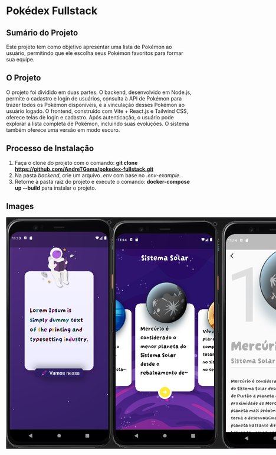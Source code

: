 # Pokédex Fullstack


## Sumário do Projeto

Este projeto tem como objetivo apresentar uma lista de Pokémon ao usuário, permitindo que ele escolha seus Pokémon favoritos para formar sua equipe.


## O Projeto

O projeto foi dividido em duas partes. O backend, desenvolvido em Node.js, permite o cadastro e login de usuários, consulta à API de Pokémon para trazer todos os Pokémon disponíveis, e a vinculação desses Pokémon ao usuário logado. O frontend, construído com Vite + React.js e Tailwind CSS, oferece telas de login e cadastro. Após autenticação, o usuário pode explorar a lista completa de Pokémon, incluindo suas evoluções. O sistema também oferece uma versão em modo escuro.

## Processo de Instalação

1. Faça o clone do projeto com o comando: **__git clone https://github.com/AndreTGama/pokedex-fullstack.git__**
2. Na pasta *backend*, crie um arquivo *.env* com base no *.env-example*.
3. Retorne à pasta raiz do projeto e execute o comando: **__docker-compose up --build__** para instalar o projeto.

    
## Images

<div style="display:flex">
    <img src="https://raw.githubusercontent.com/AndreTGama/solar_system_flutter/main/assets/images/img-app/page-1.png" alt="image project"/>
    <img src="https://raw.githubusercontent.com/AndreTGama/solar_system_flutter/main/assets/images/img-app/page-2.png" alt="image project"/>
    <img src="https://raw.githubusercontent.com/AndreTGama/solar_system_flutter/main/assets/images/img-app/page-3.png" alt="image project"/>
</div>